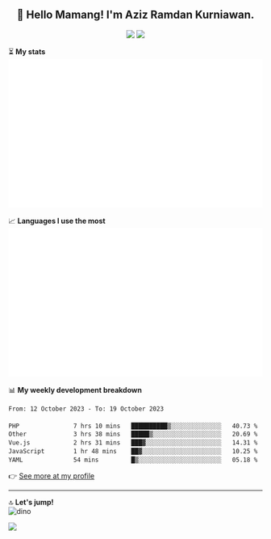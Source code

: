 <h2 align="center">👋 Hello Mamang! I'm Aziz Ramdan Kurniawan.</h2>  
<p align="center">
  <img src="https://komarev.com/ghpvc/?username=azizramdan">
  <img src="https://wakatime.com/badge/user/90056fa0-4c31-4eca-954e-2a3ac05896f9.svg">
</p>
    
⏳ **My stats**  
![](https://raw.githubusercontent.com/azizramdan/github-stats/master/generated/overview.svg#gh-dark-mode-only)

📈 **Languages I use the most**  
![](https://raw.githubusercontent.com/azizramdan/github-stats/master/generated/languages.svg#gh-dark-mode-only)

📊 **My weekly development breakdown**
<!--START_SECTION:waka-->

```txt
From: 12 October 2023 - To: 19 October 2023

PHP               7 hrs 10 mins   ██████████▒░░░░░░░░░░░░░░   40.73 %
Other             3 hrs 38 mins   █████▒░░░░░░░░░░░░░░░░░░░   20.69 %
Vue.js            2 hrs 31 mins   ███▓░░░░░░░░░░░░░░░░░░░░░   14.31 %
JavaScript        1 hr 48 mins    ██▓░░░░░░░░░░░░░░░░░░░░░░   10.25 %
YAML              54 mins         █▒░░░░░░░░░░░░░░░░░░░░░░░   05.18 %
```

<!--END_SECTION:waka-->
👉 [See more at my profile](https://wakatime.com/@azizramdan)
***
🔝 **Let's jump!**  
![dino](https://raw.githubusercontent.com/azizramdan/azizramdan/master/dino.gif)  

![](https://hit.yhype.me/github/profile?user_id=27954794)
